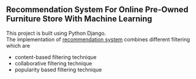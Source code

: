 <h2>Recommendation System For Online Pre-Owned Furniture Store With Machine Learning</h2>

This project is built using Python Django. <br/>
The implementation of <a href="https://github.com/graceheng118/main/blob/master/recommendation.ipynb">recommendation system</a> combines different filtering which are 
<ul>
  <li>content-based filtering technique</li>
  <li>collaborative filtering technique</li>
  <li>popularity based filtering technique</li>
</ul>

